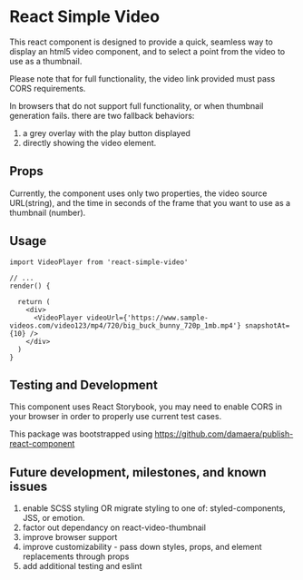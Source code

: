 # React Simple Video

This react component is designed to provide a quick, seamless way to display an html5 video component, and to select a point from the video to use as a thumbnail.

Please note that for full functionality, the video link provided must pass CORS requirements.

In browsers that do not support full functionality, or when thumbnail generation fails. there are two fallback behaviors:

1. a grey overlay with the play button displayed
2. directly showing the video element.

## Props

Currently, the component uses only two properties, the video source URL(string), and the time in seconds of the frame that you want to use as a thumbnail (number).

## Usage

```
import VideoPlayer from 'react-simple-video'

// ...
render() {

  return (
    <div>
      <VideoPlayer videoUrl={'https://www.sample-videos.com/video123/mp4/720/big_buck_bunny_720p_1mb.mp4'} snapshotAt={10} />
    </div>
  )
}
```

## Testing and Development

This component uses React Storybook, you may need to enable CORS in your browser in order to properly use current test cases.

This package was bootstrapped using https://github.com/damaera/publish-react-component

## Future development, milestones, and known issues

1. enable SCSS styling OR migrate styling to one of: styled-components, JSS, or emotion.
2. factor out dependancy on react-video-thumbnail
3. improve browser support
4. improve customizability - pass down styles, props, and element replacements through props
5. add additional testing and eslint
